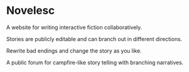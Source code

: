 # Novelesc
A website for writing interactive fiction collaboratively.

Stories are publicly editable and can branch out in different directions.

Rewrite bad endings and change the story as you like.

A public forum for campfire-like story telling with branching narratives.
